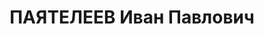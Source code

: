 ---
title: ПАЯТЕЛЕЕВ Иван Павлович
description: 'Родился в 1898 г., Горьковская обл., с. Велетьма, Токарь. Проживал:
  г. Муром.

  Арестован 12 октября 1936 г.

  Приговор: 10 лет тюремного заключения'
---